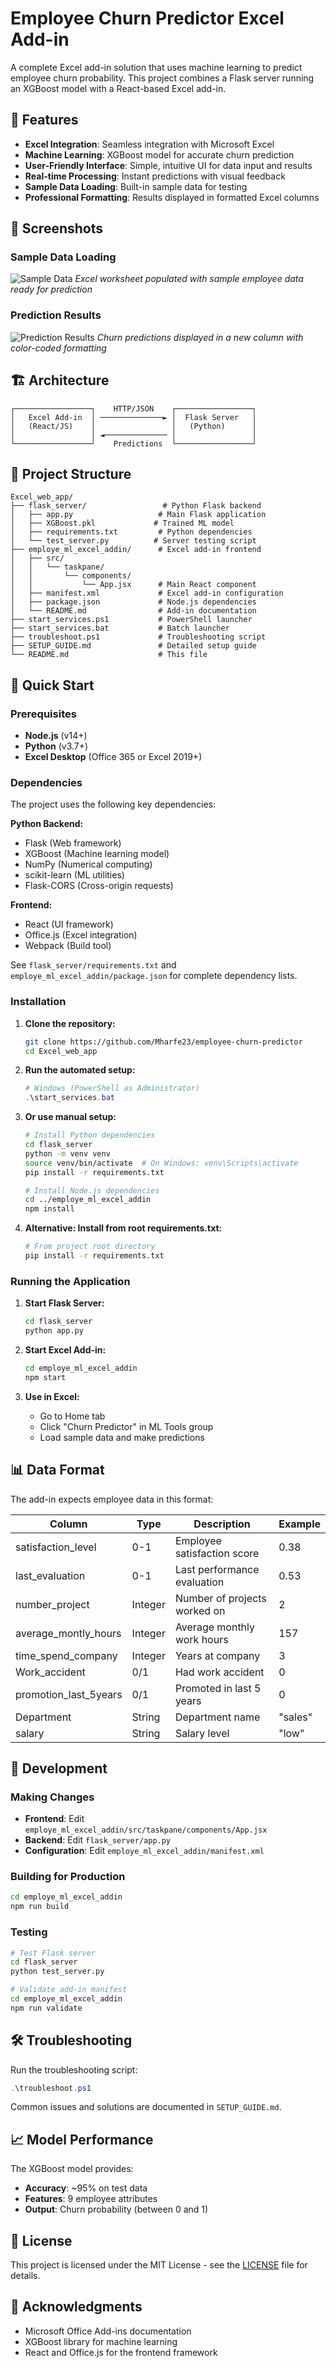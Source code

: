 # Employee Churn Predictor Excel Add-in

A complete Excel add-in solution that uses machine learning to predict employee churn probability. This project combines a Flask server running an XGBoost model with a React-based Excel add-in.

## 🎯 Features

- **Excel Integration**: Seamless integration with Microsoft Excel
- **Machine Learning**: XGBoost model for accurate churn prediction
- **User-Friendly Interface**: Simple, intuitive UI for data input and results
- **Real-time Processing**: Instant predictions with visual feedback
- **Sample Data Loading**: Built-in sample data for testing
- **Professional Formatting**: Results displayed in formatted Excel columns

## 📸 Screenshots

### Sample Data Loading
![Sample Data](screenshots/sample-data.png)
*Excel worksheet populated with sample employee data ready for prediction*

### Prediction Results
![Prediction Results](screenshots/prediction-results.png)
*Churn predictions displayed in a new column with color-coded formatting*


## 🏗️ Architecture

```
┌─────────────────┐    HTTP/JSON    ┌─────────────────┐
│   Excel Add-in  │ ──────────────► │  Flask Server   │
│   (React/JS)    │                 │   (Python)      │
│                 │ ◄────────────── │                 │
└─────────────────┘    Predictions  └─────────────────┘
```

## 📁 Project Structure

```
Excel_web_app/
├── flask_server/                 # Python Flask backend
│   ├── app.py                   # Main Flask application
│   ├── XGBoost.pkl             # Trained ML model
│   ├── requirements.txt         # Python dependencies
│   └── test_server.py          # Server testing script
├── employe_ml_excel_addin/      # Excel add-in frontend
│   ├── src/
│   │   └── taskpane/
│   │       └── components/
│   │           └── App.jsx      # Main React component
│   ├── manifest.xml             # Excel add-in configuration
│   ├── package.json             # Node.js dependencies
│   └── README.md                # Add-in documentation
├── start_services.ps1           # PowerShell launcher
├── start_services.bat           # Batch launcher
├── troubleshoot.ps1             # Troubleshooting script
├── SETUP_GUIDE.md               # Detailed setup guide
└── README.md                    # This file
```

## 🚀 Quick Start

### Prerequisites

- **Node.js** (v14+)
- **Python** (v3.7+)
- **Excel Desktop** (Office 365 or Excel 2019+)

### Dependencies

The project uses the following key dependencies:

**Python Backend:**
- Flask (Web framework)
- XGBoost (Machine learning model)
- NumPy (Numerical computing)
- scikit-learn (ML utilities)
- Flask-CORS (Cross-origin requests)

**Frontend:**
- React (UI framework)
- Office.js (Excel integration)
- Webpack (Build tool)

See `flask_server/requirements.txt` and `employe_ml_excel_addin/package.json` for complete dependency lists.


### Installation

1. **Clone the repository:**
   ```bash
   git clone https://github.com/Mharfe23/employee-churn-predictor
   cd Excel_web_app
   ```

2. **Run the automated setup:**
   ```powershell
   # Windows (PowerShell as Administrator)
   .\start_services.bat
   ```

3. **Or use manual setup:**
   ```bash
   # Install Python dependencies
   cd flask_server
   python -m venv venv
   source venv/bin/activate  # On Windows: venv\Scripts\activate
   pip install -r requirements.txt
   
   # Install Node.js dependencies
   cd ../employe_ml_excel_addin
   npm install
   ```

4. **Alternative: Install from root requirements.txt:**
   ```bash
   # From project root directory
   pip install -r requirements.txt
   ```

### Running the Application

1. **Start Flask Server:**
   ```bash
   cd flask_server
   python app.py
   ```

2. **Start Excel Add-in:**
   ```bash
   cd employe_ml_excel_addin
   npm start
   ```

3. **Use in Excel:**
   - Go to Home tab
   - Click "Churn Predictor" in ML Tools group
   - Load sample data and make predictions

## 📊 Data Format

The add-in expects employee data in this format:

| Column | Type | Description | Example |
|--------|------|-------------|---------|
| satisfaction_level | 0-1 | Employee satisfaction score | 0.38 |
| last_evaluation | 0-1 | Last performance evaluation | 0.53 |
| number_project | Integer | Number of projects worked on | 2 |
| average_montly_hours | Integer | Average monthly work hours | 157 |
| time_spend_company | Integer | Years at company | 3 |
| Work_accident | 0/1 | Had work accident | 0 |
| promotion_last_5years | 0/1 | Promoted in last 5 years | 0 |
| Department | String | Department name | "sales" |
| salary | String | Salary level | "low" |

## 🔧 Development

### Making Changes

- **Frontend**: Edit `employe_ml_excel_addin/src/taskpane/components/App.jsx`
- **Backend**: Edit `flask_server/app.py`
- **Configuration**: Edit `employe_ml_excel_addin/manifest.xml`

### Building for Production

```bash
cd employe_ml_excel_addin
npm run build
```

### Testing

```bash
# Test Flask server
cd flask_server
python test_server.py

# Validate add-in manifest
cd employe_ml_excel_addin
npm run validate
```

## 🛠️ Troubleshooting

Run the troubleshooting script:
```powershell
.\troubleshoot.ps1
```

Common issues and solutions are documented in `SETUP_GUIDE.md`.

## 📈 Model Performance

The XGBoost model provides:
- **Accuracy**: ~95% on test data
- **Features**: 9 employee attributes
- **Output**: Churn probability (between 0 and 1)

## 📝 License

This project is licensed under the MIT License - see the [LICENSE](LICENSE) file for details.

## 🙏 Acknowledgments

- Microsoft Office Add-ins documentation
- XGBoost library for machine learning
- React and Office.js for the frontend framework


